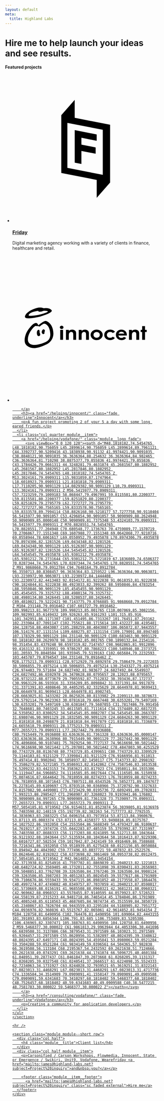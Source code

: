 ```yaml
---
layout: default
meta:
  title: Highland Labs
---
```

<style type="text/css"> :root{  --fg-color: #ef5455;  --bg-color: #2b3252; } </style>
<style type="text/css"> :root{  --fg-color: #ee4e34;  --bg-color: #fcedda; } </style>
<main class="container">
  <h1 class="title">Hire me to help launch your ideas and see results.</h1>

  <section class="module">
    <h4 class="module__title">Featured projects</h4>
    <ul class="row">
      <li class="col quarter module__item">
        <a href="/consulting/friday/" class="module__logo fade">
          <svg viewBox="0 0 120 120"><path d="M40,79.6880667 L40,32.4773304 L50.9838473,20 L50.9838473,34.6245919 L80,40.3119333 L80,87.5226696 L69.0161527,100 L69.0161527,85.3754081 L40,79.6880667 Z M74,44.4395634 L45,38.7654321 L45,75.5604366 L74,81.2345679 L74,44.4395634 Z M51,44.691358 L69,48.2390207 L69,53.4151186 L56.4820847,50.9433864 L56.4820847,56.5265932 L68.1498371,58.8238501 L68.1498371,63.9999481 L56.4820847,61.7026911 L56.4820847,72.345679 L51,71.2697485 L51,44.691358 Z"></path></svg>
        </a>
        <h3><a href="/helping/friday/" class="fade underline">Friday</a></h3>
        <p>Digital marketing agency working with a variety of clients in finance, healthcare and retail.</p>
      </li>
      <li class="col quarter module__item">
        <a href="/consulting/innocent/" class="module__logo fade">
          <svg viewBox="0 0 120 120"><path d="M106.244323,58.18288 L108.5969,58.18288 L108.5969,61.2068953 L110,61.2068953 L110,62.9662478 L108.5969,62.9662478 L108.5969,69.3699659 L106.244323,69.3699659 L106.244323,62.9662478 L105.038965,62.9662478 L105.038965,61.2068953 L106.244323,61.2068953 L106.244323,58.18288 Z M95.472795,61.207072 L97.8246655,61.207072 L97.8246655,62.0506988 C98.3608121,61.6608704 98.8458887,61.3906766 99.2807789,61.23782 C99.7160225,61.085847 100.160809,61.0091537 100.616728,61.0091537 C101.549771,61.0091537 102.341621,61.2917174 102.992984,61.8559613 C103.539734,62.3352064 103.813639,63.0441781 103.813639,63.9832299 L103.813639,69.3699659 L101.461061,69.3699659 L101.461061,65.8035484 C101.461061,64.8309212 101.410875,64.1855661 101.310679,63.8665995 C101.210659,63.5476329 101.035714,63.3046528 100.786372,63.1373058 C100.53756,62.9706656 100.229373,62.886727 99.862164,62.886727 C99.3868066,62.886727 98.9777165,63.0249165 98.6373676,63.3018254 C98.2963119,63.578911 98.0591634,63.9614942 97.9275124,64.4497517 C97.8589478,64.7042181 97.8246655,65.2546784 97.8246655,66.1023697 L97.8246655,69.3699659 L95.472795,69.3699659 L95.472795,61.207072 Z M91.5861739,64.2705649 C91.4437434,63.8261322 91.1636536,63.4647546 90.7457279,63.1862552 C90.3274487,62.9075792 89.8420187,62.7683295 89.2896145,62.7683295 C88.6896746,62.7683295 88.1637773,62.9250737 87.7110391,63.2376786 C87.426885,63.4327696 87.1637596,63.7773595 86.9216631,64.2705649 L91.5861739,64.2705649 Z M93.732174,65.8710526 L86.8230574,65.8710526 C86.92237,66.4512007 87.1879693,66.9129512 87.6203855,67.2552439 C88.0520948,67.5980667 88.6034387,67.768948 89.2740638,67.768948 C90.0754563,67.768948 90.7642827,67.5014048 91.3401897,66.9668486 L93.1477848,67.7760165 C92.6969905,68.3858523 92.1576631,68.8373535 91.5285655,69.1289296 C90.8996447,69.4210359 90.15374,69.5673541 89.2896145,69.5673541 C87.9476576,69.5673541 86.855926,69.164979 86.0126525,68.3593454 C85.1690257,67.5540652 84.7475657,66.5453886 84.7475657,65.3329622 C84.7475657,64.0915548 85.1686722,63.0604357 86.0110621,62.240135 C86.8539821,61.4198342 87.9105479,61.0095071 89.1811128,61.0095071 C90.5301383,61.0095071 91.627348,61.4189506 92.4722118,62.2381911 C93.3177825,63.0572549 93.7408329,64.1387372 93.7408329,65.4829914 L93.732174,65.8710526 Z M83.9974199,62.8754174 L82.2073193,63.8158829 C81.8701513,63.4824259 81.5377546,63.2500485 81.2094222,63.1206948 C80.8805597,62.991341 80.4955025,62.9268409 80.0538973,62.9268409 C79.2489705,62.9268409 78.5988442,63.1532099 78.1013976,63.606655 C77.6051881,64.0601 77.3563765,64.6406015 77.3563765,65.3488663 C77.3563765,66.0375161 77.5958224,66.6001696 78.0738305,67.0361201 C78.5518385,67.4722472 79.1796991,67.6899574 79.9574121,67.6899574 C80.9189064,67.6899574 81.6679919,67.3805333 82.2044919,66.761155 L83.8986374,67.8640195 C82.9793775,69.000106 81.6810686,69.5675308 80.0051245,69.5675308 C78.4972343,69.5675308 77.3167929,69.1437735 76.4632701,68.2957288 C75.6092172,67.4482143 75.1822791,66.4552651 75.1822791,65.3184717 C75.1822791,64.5305094 75.3892098,63.8049267 75.8055451,63.1411935 C76.22029,62.4779904 76.799908,61.9572178 77.5435154,61.5781688 C78.2874762,61.1991199 79.1187332,61.0091537 80.0388767,61.0091537 C80.8904556,61.0091537 81.6552686,61.1710226 82.3334922,61.4942303 C83.0113625,61.8183215 83.5662407,62.2786583 83.9974199,62.8754174 Z M68.9747122,62.9462793 C68.240824,62.9462793 67.6297512,63.1659333 67.1422006,63.6040043 C66.6535897,64.0427821 66.4097261,64.6034918 66.4097261,65.2870169 C66.4097261,65.9908639 66.6507623,66.5604092 67.1331882,66.9963597 C67.6156141,67.4328403 68.2268637,67.6500203 68.9664067,67.6500203 C69.7052429,67.6500203 70.3214404,67.4300129 70.8119951,66.9892912 C71.3030799,66.5476859 71.548534,65.9806146 71.548534,65.2870169 C71.548534,64.5935959 71.3074977,64.0297054 70.8250718,63.5969358 C70.3428226,63.1631059 69.7259183,62.9462793 68.9747122,62.9462793 Z M68.9324778,61.0093304 C69.8199295,61.0093304 70.6541906,61.2015939 71.4349077,61.5850606 C72.2159782,61.9697644 72.8254606,62.490537 73.263885,63.1486154 C73.7014259,63.8070473 73.9207265,64.5181395 73.9207265,65.2810086 C73.9207265,66.0490024 73.6998355,66.7668098 73.2591138,67.4353143 C72.817862,68.1031119 72.2172152,68.6263585 71.4566433,69.00258 C70.6957181,69.3789782 69.8575693,69.5673541 68.9414902,69.5673541 C67.5933483,69.5673541 66.4418878,69.1526091 65.4881689,68.322059 C64.5346267,67.4913322 64.0576788,66.4828323 64.0576788,65.2960292 C64.0576788,64.0238738 64.5962994,62.9644807 65.6742474,62.1166127 C66.6187773,61.3784834 67.7053842,61.0093304 68.9324778,61.0093304 Z M54.3020726,61.207072 L56.6541198,61.207072 L56.6541198,62.0506988 C57.189913,61.6608704 57.6755197,61.3906766 58.1098798,61.23782 C58.5453001,61.085847 58.9904396,61.0091537 59.445475,61.0091537 C60.378872,61.0091537 61.170722,61.2917174 61.8220853,61.8559613 C62.3690114,62.3352064 62.6427395,63.0441781 62.6427395,63.9832299 L62.6427395,69.3699659 L60.2910457,69.3699659 L60.2910457,65.8035484 C60.2910457,64.8309212 60.2405059,64.1855661 60.1406631,63.8665995 C60.0406437,63.5476329 59.865698,63.3046528 59.6163563,63.1373058 C59.3671913,62.9706656 59.0588274,62.886727 58.6919717,62.886727 C58.2160842,62.886727 57.8077009,63.0249165 57.4669986,63.3018254 C57.1254128,63.578911 56.8887944,63.9614942 56.7574968,64.4497517 C56.6885788,64.7042181 56.6541198,65.2546784 56.6541198,66.1023697 L56.6541198,69.3699659 L54.3020726,69.3699659 L54.3020726,61.207072 Z M43.8268918,61.207072 L46.1785856,61.207072 L46.1785856,62.0506988 C46.7140254,61.6608704 47.1996321,61.3906766 47.6348757,61.23782 C48.0701193,61.085847 48.514552,61.0091537 48.9699409,61.0091537 C49.9029844,61.0091537 50.6951878,61.2917174 51.3465512,61.8559613 C51.8938307,62.3352064 52.1677355,63.0441781 52.1677355,63.9832299 L52.1677355,69.3699659 L49.8155116,69.3699659 L49.8155116,65.8035484 C49.8155116,64.8309212 49.7653251,64.1855661 49.665129,63.8665995 C49.5647561,63.5476329 49.3901639,63.3046528 49.1404687,63.1373058 C48.891127,62.9706656 48.5832933,62.886727 48.2160841,62.886727 C47.7409034,62.886727 47.3321667,63.0249165 46.991111,63.3018254 C46.6502321,63.578911 46.4136137,63.9614942 46.2819626,64.4497517 C46.2133981,64.7042181 46.1785856,65.2546784 46.1785856,66.1023697 L46.1785856,69.3699659 L43.8268918,69.3699659 L43.8268918,61.207072 Z M39.116259,61.2072487 L41.4683062,61.2072487 L41.4683062,69.3701426 L39.116259,69.3701426 L39.116259,61.2072487 Z M21.1546233,57.5518033 C21.1546233,57.5518033 25.995299,53.4526674 27.5817028,53.9880718 L27.5817028,53.9880718 L27.5976261,53.992619 C27.9233336,54.0882391 33.140578,55.742483 33.519765,63.6990757 C33.519765,63.6990757 34.2635491,70.3141423 27.2694866,73.3523653 C27.2694866,73.3523653 21.364346,76.3806924 17.4907663,76.1069643 L17.4907663,76.1069643 L17.4666555,76.1066299 C17.0851531,76.0993382 12.279365,75.9346339 10.4289751,72.256746 C10.4289751,72.256746 9.21969063,69.3869303 10.8618755,65.0896287 C10.8618755,65.0896287 11.7613206,61.8923642 15.2320765,58.2158016 C15.2320765,58.2158016 17.3926377,55.5257911 19.3316011,55.5863329 C19.3316011,55.5863329 19.3377047,55.5857645 19.3492469,55.58539 L19.3995251,55.5856104 C19.6714614,55.5953048 20.6893202,55.7544057 21.1546233,57.5518033 Z M28.1404791,57.155356 C27.9443865,56.9660607 26.4744021,55.6224701 25.0733177,56.4576684 C25.0733177,56.4576684 23.4386361,57.420435 22.8716001,58.0199331 C22.8716001,58.0199331 21.9325837,59.0736892 21.0216646,57.9609641 C21.0216646,57.9609641 20.8495286,57.7215713 20.5852016,58.1299368 C20.5852016,58.1299368 20.5634306,58.4995316 20.0652419,58.1698916 C20.0652419,58.1698916 19.5219385,57.9047694 19.149958,57.9669016 L19.149958,57.9669016 L19.1227042,57.9668368 C18.9399997,57.9758363 17.8285946,58.1713069 15.4849171,61.3827245 C15.4849171,61.3827245 12.9527996,64.4577037 12.6579896,68.5509021 C12.6579896,68.5509021 11.903373,73.7224019 18.3909943,73.5395041 C18.3909943,73.5395041 23.287476,73.340879 28.0826659,70.673046 C28.0826659,70.673046 31.1977589,69.1831805 31.0129173,64.6754139 L31.0129173,64.6754139 L31.0122939,64.6463537 C31.0015616,64.2250988 30.8203619,59.3337827 28.16254,57.1770661 L28.16254,57.1770661 Z M21.104967,61.2445351 C22.5924292,60.6082807 22.2204488,63.4407216 22.2204488,63.4407216 C22.2204488,63.4407216 22.4685712,63.6124865 22.7170647,64.81378 C22.9647807,66.0152503 21.654208,66.7701673 20.7147851,66.0322147 C19.7761752,65.2942621 19.6170983,61.878934 21.104967,61.2445351 Z M24.0121751,63.3225008 C23.8550774,62.1084839 24.9654346,60.208309 26.0215762,60.9764618 C27.0765339,61.7441022 26.3369556,62.7432363 26.3369556,62.7432363 C26.0195971,63.5152944 26.4952372,63.6973086 26.1723476,64.1562317 C25.3105016,65.3806746 24.1233805,64.1820318 24.0121751,63.3225008 Z M40.3073032,57.8468253 C40.7179837,57.8468253 41.0701723,57.9766208 41.363869,58.2358055 C41.6566821,58.4953966 41.8038838,58.8095742 41.8038838,59.1783738 C41.8038838,59.543215 41.6586259,59.853452 41.3677567,60.1106752 C41.0768874,60.3674742 40.7291166,60.495697 40.3242676,60.495697 C39.9088159,60.495697 39.553093,60.3647175 39.2597498,60.102352 C38.9662299,59.8407994 38.8193815,59.5230344 38.8193815,59.148315 C38.8193815,58.7898001 38.9646394,58.4835215 39.2555087,58.2286839 C39.5463779,57.9742352 39.8969761,57.8468253 40.3073032,57.8468253 Z M19.917245,43.3311543 C23.424393,42.4669281 25.5869335,43.5673893 25.5869335,43.5673893 C26.7689123,43.3311543 30.4398378,43.0953099 32.0714269,45.1383483 C33.7028394,47.1793987 22.8130375,50.3213168 21.8747986,50.5567689 C20.9369838,50.792221 9.56316551,53.4786618 10.251301,50.2038027 C10.9441848,46.9043806 16.4100969,44.1953788 19.917245,43.3311543 Z M28.3192843,45.8047146 C25.3012419,45.2554735 24.7705911,45.9622187 24.322253,46.1192987 C23.8735263,46.2763963 21.6306522,46.5905917 21.3849154,46.1980596 C21.140769,45.8055098 20.977345,45.7267666 20.977345,45.7267666 L20.977345,45.7267666 L20.8969055,45.7351829 C20.1442039,45.8175322 14.3399116,46.531477 13.3101128,49.0645531 C12.9443908,49.9645991 15.3339267,49.8590257 17.7091025,49.5585744 L18.1536036,49.500154 C19.4087147,49.3292806 20.6109193,49.1177083 21.3449606,48.9869938 C23.2736393,48.6423332 31.3370086,46.3547508 28.3192843,45.8047146 Z"></path></svg>

        </a>
        <h3><a href="/helping/innocent/" class="fade underline">Innocent</a></h3>
        <p>A fun project promoting 2 of your 5 a day with some long eared friends.</p>
      </li>
      <li class="col quarter module__item">
        <a href="/helping/vodafone/" class="module__logo fade">
          <svg viewBox="0 0 120 120"><path d="M48.1818182,74.5454765 L48.1818182,90.756059 L45.2899614,90.756059 L45.2899614,89.7961121 C44.3392737,90.5209416 43.1838938,90.91132 41.9974421,90.9091035 C38.8848121,90.9091035 36.3636364,88.254632 36.3636364,84.982465 C36.3636364,81.710298 38.8875377,79.055836 41.9974421,79.055836 C43.1784426,79.0661311 44.3248281,79.4631874 45.2681567,80.1882952 L45.2681567,80.1882952 L45.2817846,80.1882952 L45.2817846,74.5454765 L48.1818182,74.5454765 Z M13.3024161,79.0909311 L15.9831059,87.1747964 L18.6018923,79.0909311 L21.8181818,79.0909311 L17.7110205,90.9091129 L14.0829382,90.9091129 L10,79.0909311 L13.3024161,79.0909311 Z M56.5415977,79.0909311 C57.7223259,79.1009183 58.868447,79.4967991 59.8115581,80.2200377 L59.8115581,80.2200377 L59.8251829,80.2200377 L59.8251829,79.2795779 L62.7272727,79.2795779 L62.7272727,90.7565165 L59.8333578,90.7565165 L59.8333578,89.7994114 C58.8826168,90.5218177 57.7277758,90.9110404 56.5415977,90.9091057 C53.4296854,90.9091057 50.9090909,88.2624948 50.9090909,85.0000148 C50.9090909,81.7375348 53.4324103,79.0909311 56.5415977,79.0909311 Z M70.8828551,74.5454765 L70.8828551,77.204948 C70.680548,77.1736763 70.4759089,77.1570719 70.2706867,77.1551348 C69.1607988,77.1551348 69.0642868,77.9210716 69.0558944,78.6061617 L69.0550952,79.4935878 L70.8974306,79.4935878 L70.8974306,82.1281526 L69.0434348,82.1281526 L69.0434348,90.9091129 L65.9126307,90.9091129 L65.9126307,82.1281526 L64.5454545,82.1281526 L64.5454545,79.4935878 L65.9301212,79.4935878 L65.9301212,78.2731644 C65.9301212,75.5721819 67.1836089,74.6506377 70.0287344,74.5454765 L70.0287344,74.5454765 L70.8828551,74.5454765 Z M91.9868668,79.0912784 C94.7648164,79.0912784 96.3550713,80.8308457 96.3636364,83.1259522 L96.3636364,90.9063071 L93.2230972,90.9063071 L93.2230972,84.1444408 C93.2230972,82.4413483 92.0154172,81.9222838 91.0618353,81.9222838 C90.1824844,81.9222838 88.4923033,82.399262 88.5950846,84.4783254 L88.5950846,90.9091129 L85.4545455,90.9091129 L85.4545455,79.3325732 L88.4980134,79.3325732 L88.4980134,80.3426445 L88.5208537,80.3426445 C89.4810021,79.5222421 90.7143775,79.0766885 91.9868668,79.0912784 Z M104.231148,79.0916462 C107.601727,79.0916462 109.998213,81.9677378 109.998213,85.001765 C110.007069,85.3082156 109.982993,85.6149432 109.926263,85.9161293 L101.315,85.916 L101.342951,86.1171307 C101.451495,86.7313267 101.76451,87.293162 102.233984,87.7091147 C102.755621,88.1715614 103.432227,88.4195481 104.128758,88.4043087 C105.288259,88.4043087 106.065872,87.9443557 106.514176,87.1131154 L109.688275,87.1131154 C109.179091,88.8947405 107.178329,90.9091129 104.231148,90.9091129 C100.683463,90.9091129 98.1818182,88.2629978 98.1818182,85.001765 C98.1890132,84.2154116 98.351454,83.4379248 98.6597319,82.7147457 C98.9682865,81.9912896 99.4163132,81.3359951 99.9786297,80.7868223 C100.540946,80.2373725 101.20593,79.8048504 101.935945,79.5139163 C102.665684,79.2232593 103.445787,79.0794547 104.231148,79.0916462 Z M28.1775213,79.0909311 C28.9712929,79.0892974 29.7586479,79.2272035 30.5006855,79.4975214 L30.5006855,79.4975214 L30.2543327,79.4975214 C26.974403,79.571694 24.6827492,81.983677 24.6827492,84.5549937 C24.6827492,86.6592978 26.3470628,88.0795657 28.12023,88.0795657 C28.9732122,88.0773679 29.7905592,87.7512832 30.393436,87.172737 C30.9963129,86.593916 31.3356209,85.8098842 31.3371391,84.9917879 C31.3371391,83.4808646 30.4405295,82.3325629 28.6644978,81.9699413 L28.6644978,81.9699413 L28.6644978,81.8902745 C28.6663025,81.3433202 28.8625826,80.8133982 29.2209113,80.3878673 C29.5792114,79.9623363 30.0781618,79.6667448 30.6353201,79.5497169 L30.6353201,79.5497169 L30.6381847,79.5607055 C31.7817486,79.991456 32.7648681,80.7403245 33.4611585,81.7111614 C34.1574489,82.6817235 34.5350562,83.8300252 34.5454545,85.0082707 C34.5454545,88.2663707 31.6980746,90.9091129 28.1832505,90.9091129 C24.6684263,90.9091129 21.8181818,88.2498879 21.8181818,84.9917879 C21.8181818,81.7336879 24.6655618,79.0909311 28.1775213,79.0909311 Z M77.2655723,79.0909311 L77.2827442,79.0936808 C80.7915449,79.0936808 83.6363636,81.7361328 83.6363636,85.0000147 C83.6363636,88.2638966 80.7915449,90.9091129 77.2827442,90.9091129 C76.4896866,90.9107481 75.7029254,90.7727137 74.9616698,90.5021442 L74.9616698,90.5021442 L75.207801,90.5021442 C78.4847803,90.4251529 80.7743729,88.0136748 80.7743729,85.4399651 C80.7743729,83.3309529 79.1144183,81.9121129 77.3399841,81.9121129 C76.9166956,81.911013 76.497414,81.9902041 76.1058937,82.1450117 C75.7143733,82.2998192 75.3586279,82.5272185 75.0586913,82.8142862 C74.7587546,83.1013538 74.5209232,83.4423153 74.3583621,83.817923 C74.1958011,84.1935306 74.1119447,84.5960852 74.1116585,85.0027644 C74.1116585,86.5150938 75.0074616,87.6644642 76.7818959,88.0274233 L76.7818959,88.0274233 L76.7818959,88.1071643 C76.7807511,88.6543526 76.5852771,89.1847677 76.2278145,89.6109697 C75.8703518,90.0368966 75.3720792,90.3327633 74.8157082,90.4499001 C73.6723429,90.0195736 72.6892491,89.2702831 71.993213,88.2985427 C71.2968907,87.3268023 70.9193941,86.176882 70.9090909,84.997265 C70.9090909,81.7361328 73.7539097,79.0909311 77.2655723,79.0909311 L77.2655723,79.0909311 Z M57.5054185,81.9719562 C56.9154631,81.8523874 56.3039805,81.9136976 55.7483598,82.148119 C55.192739,82.382263 54.7177773,82.7792535 54.3836963,83.2883225 C54.0496154,83.7973914 53.87113,84.3960676 53.87113,85.0083374 C53.87113,85.4150377 53.9498816,85.8175767 54.1027522,86.1932058 C54.2553504,86.5688349 54.4793427,86.9100637 54.7619217,87.1974726 C55.0442283,87.485159 55.3793992,87.7131997 55.7483598,87.8688333 C56.1173203,88.0241895 56.512713,88.1043644 56.9121932,88.1043644 C57.5135934,88.1043644 58.1016413,87.9229306 58.6016727,87.582534 C59.1017042,87.2424149 59.4916469,86.7588688 59.7216341,86.1932058 C59.9518939,85.6275428 60.0121156,85.0050084 59.894942,84.4043902 C59.777496,83.8037721 59.487832,83.2522576 59.0624646,82.8192022 C58.6373698,82.3861469 58.0953738,82.0912475 57.5054185,81.9719562 Z M42.9614852,81.9454154 C42.3713938,81.8254916 41.7597702,81.8869839 41.2040213,82.1221013 C40.6482724,82.3569405 40.1732011,82.7551098 39.8390431,83.2656903 C39.5048851,83.7762708 39.3263586,84.3767246 39.3263586,84.9908124 C39.3263586,85.3987203 39.4051283,85.8024545 39.5577617,86.1791989 C39.7106676,86.5559433 39.9347115,86.8981852 40.2173558,87.1864476 C40.4997274,87.4749882 40.8349757,87.7037059 41.2040213,87.8598017 C41.5730669,88.0156191 41.9685508,88.0960321 42.3681231,88.0960321 C42.969662,88.0960321 43.5578455,87.9140595 44.0579923,87.5726523 C44.558139,87.2315233 44.9481718,86.7465414 45.1784846,86.1791989 C45.4085248,85.6118563 45.4687605,84.9874734 45.3515599,84.3850719 C45.2340867,83.7826704 44.9443559,83.2295184 44.5188905,82.7951772 C44.0936976,82.360836 43.5515767,82.065061 42.9614852,81.9454154 Z M104.128758,81.6490956 C102.764476,81.6490956 101.699064,82.4443155 101.391893,83.6856344 L106.791,83.685 L106.753489,83.5205386 C106.436965,82.3307471 105.388763,81.6490956 104.128758,81.6490956 Z M59.5468377,30.000022 C61.9861813,29.9963944 64.4053306,30.441696 66.6839508,31.3137886 C66.3879543,31.2971589 66.103023,31.2971589 65.9204457,31.2971589 C55.8620956,31.5382897 48.8024395,39.3348612 48.8024395,47.6497171 C48.8024395,54.4595841 53.8980063,59.0521284 59.3504288,59.0521284 C61.9834149,59.0396561 64.504365,57.982838 66.3619508,56.113104 C68.2195367,54.2432592 69.2621638,51.7124666 69.2621638,49.0743291 C69.2621638,44.1741074 66.5096725,40.4601384 61.048951,39.2877437 C61.0461847,39.2073668 61.0268205,39.1131317 61.0268205,39.0327548 C61.0240541,37.2666517 61.6224098,35.5524333 62.7234063,34.1731927 C63.8244028,32.7939521 65.3619251,31.8322143 67.0823013,31.4468291 L67.0823013,31.4468291 L67.0823013,31.4717736 C74.1336584,34.3514909 79.0909091,41.1558147 79.0909091,49.0909588 C79.0909091,59.6341683 70.3410297,68.1818402 59.5468377,68.1818402 C48.7526457,68.1818402 40,59.6341683 40,49.0909588 C40,38.5477215 48.7581783,30.000022 59.5468377,30.000022 Z"></path></svg>
        </a>
        <h3><a href="/consulting/vodafone/" class="fade underline">Vodafone</a></h3>
        <p>Creating a community for application developers.</p>
      </li>
    </ul>
    </section>

    <hr />

    <section class="module module--short row">
      <div class="col half">
        <h4 class="module__title">Client list</h4>
      </div>
      <div class="col half module__item">
        <p>Carsonified / Carson Workshops, Flowmedia, Innocent, State or Emergence / Swikiri, Unit9, Vodafone, Wearefriday <a href="mailto:james@highland-labs.net?subject=Project%20inquiry">and&nbsp;you?</a></p>

        <footer class="module__item__footer">
          <a href="mailto:james@highland-labs.net?subject=Project%20inquiry" class="sc faded external">Hire me</a>
      </footer>
    </div>
  </section>
</main>
